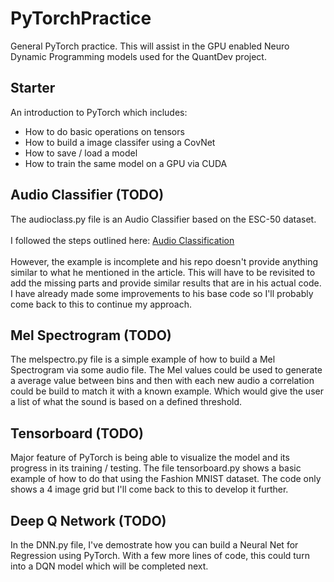 # PyTorchPractice
General PyTorch practice. This will assist in the GPU enabled Neuro Dynamic Programming models used for the QuantDev project.

## Starter
An introduction to PyTorch which includes:
<ul>
  <li>How to do basic operations on tensors</li>
  <li>How to build a image classifer using a CovNet</li>
  <li>How to save / load a model</li>
  <li>How to train the same model on a GPU via CUDA</li>
</ul>

## Audio Classifier (TODO)
The audioclass.py file is an Audio Classifier based on the ESC-50 dataset. </br></br>
I followed the steps outlined here: [Audio Classification](https://medium.com/@hasithsura/audio-classification-d37a82d6715)</br></br>
However, the example is incomplete and his repo doesn't provide anything similar to what he mentioned in the article. This will have to be revisited to add the missing parts and provide similar results that are in his actual code. I have already made some improvements to his base code so I'll probably come back to this to continue my approach.

## Mel Spectrogram (TODO)
The melspectro.py file is a simple example of how to build a Mel Spectrogram via some audio file. The Mel values could be used to generate a average value between bins and then with each new audio a correlation could be build to match it with a known example. Which would give the user a list of what the sound is based on a defined threshold.

## Tensorboard (TODO)
Major feature of PyTorch is being able to visualize the model and its progress in its training / testing. The file tensorboard.py shows a basic example of how to do that using the Fashion MNIST dataset. The code only shows a 4 image grid but I'll come back to this to develop it further.

## Deep Q Network (TODO)
In the DNN.py file, I've demostrate how you can build a Neural Net for Regression using PyTorch. With a few more lines of code, this could turn into a DQN model which will be completed next.
